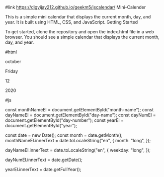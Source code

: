 #link
https://digvijay212.github.io/geekm5/jscalendar/
Mini-Calender

This is a simple mini calendar that displays the current month, day, and year. It is built using HTML, CSS, and JavaScript.
Getting Started

To get started, clone the repository and open the index.html file in a web browser. You should see a simple calendar that displays the current month, day, and year.

#html
 <div class="calendar-container">
        <p class="month-name" id="month-name">october</p>
        <p class="day-name" id="day-name">Friday</p>
        <p class="day-number" id="day-number">12</p>
        <p class="year" id="year">2020</p>
      </div>




#js

const monthNameEl = document.getElementById("month-name");
const dayNameEl = document.getElementById("day-name");
const dayNumEl = document.getElementById("day-number");
const yearEl = document.getElementById("year");

const date = new Date();
const month = date.getMonth();
monthNameEl.innerText = date.toLocaleString("en", {
  month: "long",
});

dayNameEl.innerText = date.toLocaleString("en", {
  weekday: "long",
});

dayNumEl.innerText = date.getDate();

yearEl.innerText = date.getFullYear();
 
